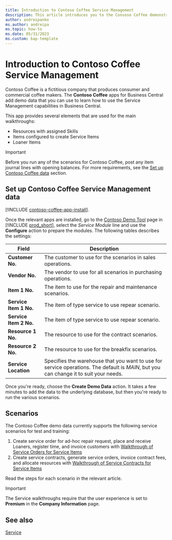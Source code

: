 ```yaml
---
title: Introduction to Contoso Coffee Service Management
description: This article introduces you to the Consoso Coffee demonstration data for service management.
author: andreipanko
ms.author: andreipa
ms.topic: how-to
ms.date: 05/31/2023
ms.custom: bap-template
---
```


# Introduction to Contoso Coffee Service Management

Contoso Coffee is a fictitious company that produces consumer and commercial coffee makers. The **Contoso Coffee** apps for Business Central add demo data that you can use to learn how to use the Service Management capabilities in Business Central.

This app provides several elements that are used for the main walkthroughs:

- Resources with assigned Skills
- Items configured to create Service Items
- Loaner Items

> [!IMPORTANT]
> Before you run any of the scenarios for Contoso Coffee, post any item journal lines with opening balances. For more requirements, see the [Set up Contoso Coffee data](#set-up-contoso-coffee-service-management-data) section.
>
> 
## Set up Contoso Coffee Service Management data

[!INCLUDE [contoso-coffee-app-install](../contoso-coffee-app-install.md)].

Once the relevant apps are installed, go to the [Contoso Demo Tool](https://businesscentral.dynamics.com/?page=5194) page in [!INCLUDE [prod_short](../../includes/prod_short.md)], select the *Service Module* line and use the **Configure** action to prepare the  modules. The following tables describes the settings:  

|Field  |Description  |
|---------|---------|
|**Customer No.**  |The customer to use for the scenarios in sales operations.|
|**Vendor No.**  |The vendor to use for all scenarios in purchasing operations.|
|**Item 1 No.**  |The item to use for the repair and maintenance scenarios.|
|**Service Item 1 No.**  |The item of type service to use repear scenario.|
|**Service Item 2 No.**  |The item of type service to use repear scenario.|
|**Resource 1 No.**  |The resource to use for the contract scenarios.|
|**Resource 2 No.**  |The resource to use for the breakfix scenarios.|
|**Service Location** |Specifies the warehouse that you want to use for service operations. The default is *MAIN*, but you can change it to suit your needs.|


Once you're ready, choose the **Create Demo Data** action. It takes a few minutes to add the data to the underlying database, but then you're ready to run the various scenarios.  

## Scenarios

The Contoso Coffee demo data currently supports the following service scenarios for test and training:

1. Create service order for ad-hoc repair request, place and receive Loaners, register time, and invoice customers with [Walkthrough of Service Orders for Service Items](service-basic-flow-order.md)
2. Create service contracts, generate service orders, invoice contract fees, and allocate resources with [Walkthrough of Service Contracts for Service Items](service-contract-flow.md)

Read the steps for each scenario in the relevant article.  

> [!IMPORTANT]
> The Service walkthroughs require that the user experience is set to **Premium** in the **Company Information** page.


## See also 

[Service](../../service-service.md)
